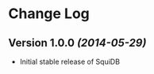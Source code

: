 Change Log
==========

Version 1.0.0 *(2014-05-29)*
----------------------------

 * Initial stable release of SquiDB
